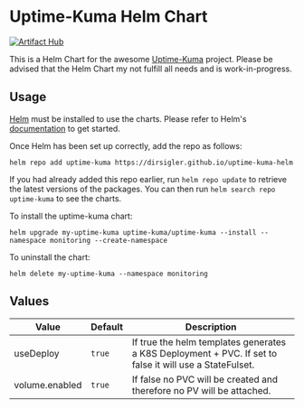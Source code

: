 # Uptime-Kuma Helm Chart

[![Artifact Hub](https://img.shields.io/endpoint?url=https://artifacthub.io/badge/repository/uptime-kuma)](https://artifacthub.io/packages/search?repo=uptime-kuma)

This is a Helm Chart for the awesome [Uptime-Kuma](https://github.com/louislam/uptime-kuma) project.
Please be advised that the Helm Chart my not fulfill all needs and is work-in-progress.

## Usage

[Helm](https://helm.sh) must be installed to use the charts. Please refer to
Helm's [documentation](https://helm.sh/docs) to get started.

Once Helm has been set up correctly, add the repo as follows:

    helm repo add uptime-kuma https://dirsigler.github.io/uptime-kuma-helm

If you had already added this repo earlier, run `helm repo update` to retrieve
the latest versions of the packages. You can then run `helm search repo uptime-kuma` to see the charts.

To install the uptime-kuma chart:

    helm upgrade my-uptime-kuma uptime-kuma/uptime-kuma --install --namespace monitoring --create-namespace

To uninstall the chart:

    helm delete my-uptime-kuma --namespace monitoring

## Values

| Value     | Default | Description                                                                                             |
|-----------|---------|---------------------------------------------------------------------------------------------------------|
| useDeploy | `true`    | If true the helm templates generates a K8S Deployment + PVC. If set to false it will use a StateFulset. |
| volume.enabled | `true` | If false no PVC will be created and therefore no PV will be attached. |